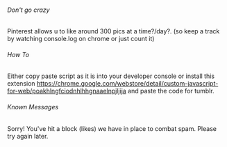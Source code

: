###### Don't go crazy

Pinterest allows u to like around 300 pics at a time?/day?. (so keep a track by watching console.log on chrome or just count it)

###### How To

Either copy paste script as it is into your developer console or install this extension https://chrome.google.com/webstore/detail/custom-javascript-for-web/poakhlngfciodnhlhhgnaaelnpjljija and paste the code for tumblr.


###### Known Messages

Sorry! You've hit a block (likes) we have in place to combat spam. Please try again later.